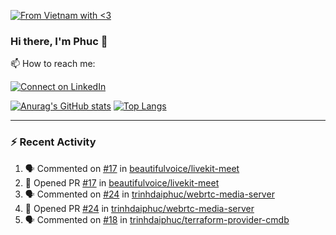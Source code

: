 [![From Vietnam with <3](https://raw.githubusercontent.com/webuild-community/badge/master/svg/love.svg)](https://webuild.community)

### Hi there, I'm Phuc 👋

📫 How to reach me:

[![Connect on LinkedIn](https://img.shields.io/badge/--linkedin?label=LinkedIn&logo=LinkedIn&style=social)](https://www.linkedin.com/in/trinh-dai-phuc/)


[![Anurag's GitHub stats](https://phuc-github-readme-stats.vercel.app/api?username=trinhdaiphuc&count_private=true&show_icons=true&theme=synthwave)](https://github.com/anuraghazra/github-readme-stats)
[![Top Langs](https://phuc-github-readme-stats.vercel.app/api/top-langs/?username=trinhdaiphuc&theme=synthwave&show_icons=true&layout=compact&langs_count=8&hide=html,css,scss,less,handlebars,ejs)](https://github.com/anuraghazra/github-readme-stats)


---

### :zap: Recent Activity

<!--START_SECTION:activity-->
1. 🗣 Commented on [#17](https://github.com/beautifulvoice/livekit-meet/pull/17#issuecomment-3257512421) in [beautifulvoice/livekit-meet](https://github.com/beautifulvoice/livekit-meet)
2. 💪 Opened PR [#17](https://github.com/beautifulvoice/livekit-meet/pull/17) in [beautifulvoice/livekit-meet](https://github.com/beautifulvoice/livekit-meet)
3. 🗣 Commented on [#24](https://github.com/trinhdaiphuc/webrtc-media-server/pull/24#issuecomment-3095739931) in [trinhdaiphuc/webrtc-media-server](https://github.com/trinhdaiphuc/webrtc-media-server)
4. 💪 Opened PR [#24](https://github.com/trinhdaiphuc/webrtc-media-server/pull/24) in [trinhdaiphuc/webrtc-media-server](https://github.com/trinhdaiphuc/webrtc-media-server)
5. 🗣 Commented on [#18](https://github.com/trinhdaiphuc/terraform-provider-cmdb/pull/18#issuecomment-3095692153) in [trinhdaiphuc/terraform-provider-cmdb](https://github.com/trinhdaiphuc/terraform-provider-cmdb)
<!--END_SECTION:activity-->
